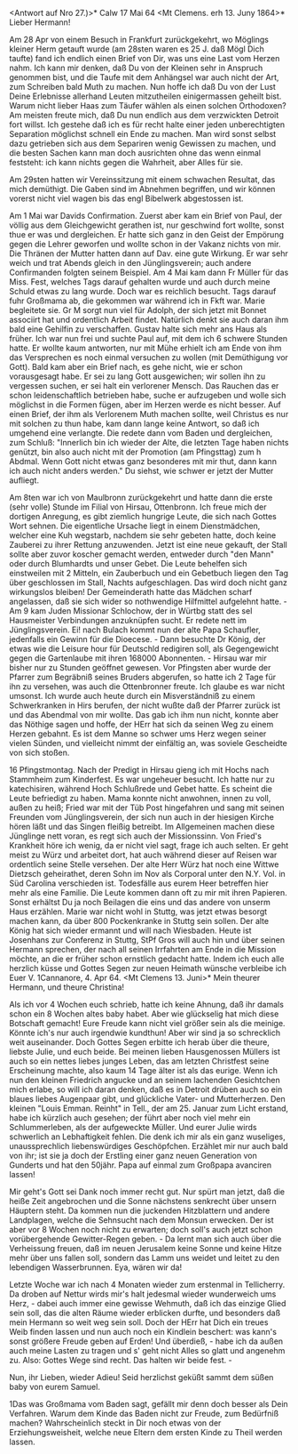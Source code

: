 <Antwort auf Nro 27.)>* Calw 17 Mai 64
 <Mt Clemens. erh 13. Juny 1864>*
Lieber Hermann!

Am 28 Apr von einem Besuch in Frankfurt zurückgekehrt, wo Möglings kleiner Herm getauft wurde (am 28sten waren es 25 J. daß Mögl Dich taufte) fand ich endlich einen Brief von Dir, was uns eine Last vom Herzen nahm. Ich kann mir denken, daß Du von der Kleinen sehr in Anspruch genommen bist, und die Taufe mit dem Anhängsel war auch nicht der Art, zum Schreiben bald Muth zu machen. Nun hoffe ich daß Du von der Lust Deine Erlebnisse allerhand Leuten mitzutheilen einigermassen geheilt bist. Warum nicht lieber Haas zum Täufer wählen als einen solchen Orthodoxen? Am meisten freute mich, daß Du nun endlich aus dem verzwickten Detroit fort willst. Ich gestehe daß ich es für recht halte einer jeden unberechtigten Separation möglichst schnell ein Ende zu machen. Man wird sonst selbst dazu getrieben sich aus dem Separiren wenig Gewissen zu machen, und die besten Sachen kann man doch ausrichten ohne das wenn einmal feststeht: ich kann nichts gegen die Wahrheit, aber Alles für sie.

Am 29sten hatten wir Vereinssitzung mit einem schwachen Resultat, das mich demüthigt. Die Gaben sind im Abnehmen begriffen, und wir können vorerst nicht viel wagen bis das engl Bibelwerk abgestossen ist.

Am 1 Mai war Davids Confirmation. Zuerst aber kam ein Brief von Paul, der völlig aus dem Gleichgewicht gerathen ist, nur geschwind fort wollte, sonst thue er was und dergleichen. Er hatte sich ganz in den Geist der Empörung gegen die Lehrer geworfen und wollte schon in der Vakanz nichts von mir. Die Thränen der Mutter hatten dann auf Dav. eine gute Wirkung. Er war sehr weich und trat Abends gleich in den Jünglingsverein; auch andere Confirmanden folgten seinem Beispiel. Am 4 Mai kam dann Fr Müller für das Miss. Fest, welches Tags darauf gehalten wurde und auch durch meine Schuld etwas zu lang wurde. Doch war es reichlich besucht. Tags darauf fuhr Großmama ab, die gekommen war während ich in Fkft war. Marie begleitete sie. Gr M sorgt nun viel für Adolph, der sich jetzt mit Bonnet associirt hat und ordentlich Arbeit findet. Natürlich denkt sie auch daran ihm bald eine Gehilfin zu verschaffen. Gustav halte sich mehr ans Haus als früher. Ich war nun frei und suchte Paul auf, mit dem ich 6 schwere Stunden hatte. Er wollte kaum antworten, nur mit Mühe erhielt ich am Ende von ihm das Versprechen es noch einmal versuchen zu wollen (mit Demüthigung vor Gott). Bald kam aber ein Brief nach, es gehe nicht, wie er schon vorausgesagt habe. Er sei zu lang Gott ausgewichen; wir sollen ihn zu vergessen suchen, er sei halt ein verlorener Mensch. Das Rauchen das er schon leidenschaftlich betrieben habe, suche er aufzugeben und wolle sich möglichst in die Formen fügen, aber im Herzen werde es nicht besser. Auf einen Brief, der ihm als Verlorenem Muth machen sollte, weil Christus es nur mit solchen zu thun habe, kam dann lange keine Antwort, so daß ich umgehend eine verlangte. Die redete dann vom Baden und dergleichen, zum Schluß: "Innerlich bin ich wieder der Alte, die letzten Tage haben nichts genützt, bin also auch nicht mit der Promotion (am Pfingsttag) zum h Abdmal. Wenn Gott nicht etwas ganz besonderes mit mir thut, dann kann ich auch nicht anders werden." Du siehst, wie schwer er jetzt der Mutter aufliegt.

Am 8ten war ich von Maulbronn zurückgekehrt und hatte dann die erste (sehr volle) Stunde im Filial von Hirsau, Ottenbronn. Ich freue mich der dortigen Anregung, es gibt ziemlich hungrige Leute, die sich nach Gottes Wort sehnen. Die eigentliche Ursache liegt in einem Dienstmädchen, welcher eine Kuh wegstarb, nachdem sie sehr gebeten hatte, doch keine Zauberei zu ihrer Rettung anzuwenden. Jetzt ist eine neue gekauft, der Stall sollte aber zuvor koscher gemacht werden, entweder durch "den Mann" oder durch Blumhardts und unser Gebet. Die Leute behelfen sich einstweilen mit 2 Mitteln, ein Zauberbuch und ein Gebetbuch liegen den Tag über geschlossen im Stall, Nachts aufgeschlagen. Das wird doch nicht ganz wirkungslos bleiben! Der Gemeinderath hatte das Mädchen scharf angelassen, daß sie sich wider so nothwendige Hilfmittel aufgelehnt hatte. - Am 9 kam Juden Missionar Schlochow, der in Würtbg statt des sel Hausmeister Verbindungen anzuknüpfen sucht. Er redete nett im Jünglingsverein. Ei! nach Bulach kommt nun der alte Papa Schaufler, jedenfalls ein Gewinn für die Dioecese. - Dann besuchte Dr König, der etwas wie die Leisure hour für Deutschld redigiren soll, als Gegengewicht gegen die Gartenlaube mit ihren 168000 Abonnenten. - Hirsau war mir bisher nur zu Stunden geöffnet gewesen. Vor Pfingsten aber wurde der Pfarrer zum Begräbniß seines Bruders abgerufen, so hatte ich 2 Tage für ihn zu versehen, was auch die Ottenbronner freute. Ich glaube es war nicht umsonst. Ich wurde auch heute durch ein Misverständniß zu einem Schwerkranken in Hirs berufen, der nicht wußte daß der Pfarrer zurück ist und das Abendmal von mir wollte. Das gab ich ihm nun nicht, konnte aber das Nöthige sagen und hoffe, der HErr hat sich da seinen Weg zu einem Herzen gebahnt. Es ist dem Manne so schwer ums Herz wegen seiner vielen Sünden, und vielleicht nimmt der einfältig an, was soviele Gescheidte von sich stoßen.

16 Pfingstmontag. Nach der Predigt in Hirsau gieng ich mit Hochs nach Stammheim zum Kinderfest. Es war ungeheuer besucht. Ich hatte nur zu katechisiren, während Hoch Schlußrede und Gebet hatte. Es scheint die Leute befriedigt zu haben. Mama konnte nicht anwohnen, innen zu voll, außen zu heiß; Fried war mit der Tüb Post hingefahren und sang mit seinen Freunden vom Jünglingsverein, der sich nun auch in der hiesigen Kirche hören läßt und das Singen fleißig betreibt. Im Allgemeinen machen diese Jünglinge nett voran, es regt sich auch der Missionssinn. Von Fried's Krankheit höre ich wenig, da er nicht viel sagt, frage ich auch selten. Er geht meist zu Würz und arbeitet dort, hat auch während dieser auf Reisen war ordentlich seine Stelle versehen. Der alte Herr Würz hat noch eine Wittwe Dietzsch geheirathet, deren Sohn im Nov als Corporal unter den N.Y. Vol. in Süd Carolina verschieden ist. Todesfälle aus eurem Heer betreffen hier mehr als eine Familie. Die Leute kommen dann oft zu mir mit ihren Papieren. Sonst erhältst Du ja noch Beilagen die eins und das andere von unserm Haus erzählen. Marie war nicht wohl in Stuttg, was jetzt etwas besorgt machen kann, da über 800 Pockenkranke in Stuttg sein sollen. Der alte König hat sich wieder ermannt und will nach Wiesbaden. Heute ist Josenhans zur Conferenz in Stuttg, StPf Gros will auch hin und über seinen Hermann sprechen, der nach all seinen Irrfahrten am Ende in die Mission möchte, an die er früher schon ernstlich gedacht hatte. Indem ich euch alle herzlich küsse und Gottes Segen zur neuen Heimath wünsche verbleibe ich
 Euer V.
 1Cannanore, 4. Apr 64.
 <Mt Clemens 13. Juni>*
Mein theurer Hermann, und theure Christina!

Als ich vor 4 Wochen euch schrieb, hatte ich keine Ahnung, daß ihr damals schon ein 8 Wochen altes baby habet. Aber wie glückselig hat mich diese Botschaft gemacht! Eure Freude kann nicht viel größer sein als die meinige. Könnte ich's nur auch irgendwie kundthun! Aber wir sind ja so schrecklich weit auseinander. Doch Gottes Segen erbitte ich herab über die theure, liebste Julie, und euch beide. Bei meinen lieben Hausgenossen Müllers ist auch so ein nettes liebes junges Leben, das am letzten Christfest seine Erscheinung machte, also kaum 14 Tage älter ist als das eurige. Wenn ich nun den kleinen Friedrich angucke und an seinem lachenden Gesichtchen mich erlabe, so will ich daran denken, daß es in Detroit drüben auch so ein blaues liebes Augenpaar gibt, und glückliche Vater- und Mutterherzen. Den kleinen "Louis Emman. Reinht" in Tell., der am 25. Januar zum Licht erstand, habe ich kürzlich auch gesehen; der führt aber noch viel mehr ein Schlummerleben, als der aufgeweckte Müller. Und eurer Julie wirds schwerlich an Lebhaftigkeit fehlen. Die denk ich mir als ein ganz wuseliges, unaussprechlich liebenswürdiges Geschöpfchen. Erzählet mir nur auch bald von ihr; ist sie ja doch der Erstling einer ganz neuen Generation von Gunderts und hat den 50jähr. Papa auf einmal zum Großpapa avanciren lassen!

Mir geht's Gott sei Dank noch immer recht gut. Nur spürt man jetzt, daß die heiße Zeit angebrochen und die Sonne nächstens senkrecht über unsern Häuptern steht. Da kommen nun die juckenden Hitzblattern und andere Landplagen, welche die Sehnsucht nach dem Monsun erwecken. Der ist aber vor 8 Wochen noch nicht zu erwarten; doch soll's auch jetzt schon vorübergehende Gewitter-Regen geben. - Da lernt man sich auch über die Verheissung freuen, daß im neuen Jerusalem keine Sonne und keine Hitze mehr über uns fallen soll, sondern das Lamm uns weidet und leitet zu den lebendigen Wasserbrunnen. Eya, wären wir da!

Letzte Woche war ich nach 4 Monaten wieder zum erstenmal in Tellicherry. Da droben auf Nettur wirds mir's halt jedesmal wieder wunderweich ums Herz, - dabei auch immer eine gewisse Wehmuth, daß ich das einzige Glied sein soll, das die alten Räume wieder erblicken durfte, und besonders daß mein Hermann so weit weg sein soll. Doch der HErr hat Dich ein treues Weib finden lassen und nun auch noch ein Kindlein beschert: was kann's sonst größere Freude geben auf Erden! Und überdieß, - habe ich da außen auch meine Lasten zu tragen und s' geht nicht Alles so glatt und angenehm zu. Also: Gottes Wege sind recht. Das halten wir beide fest. -

Nun, ihr Lieben, wieder Adieu! Seid herzlichst geküßt sammt dem süßen baby  von eurem Samuel.


1Das was Großmama vom Baden sagt, gefällt mir denn doch besser als Dein Verfahren. Warum dem Kinde das Baden nicht zur Freude, zum Bedürfniß machen? Wahrscheinlich steckt in Dir noch etwas von der Erziehungsweisheit, welche neue Eltern dem ersten Kinde zu Theil werden lassen.
